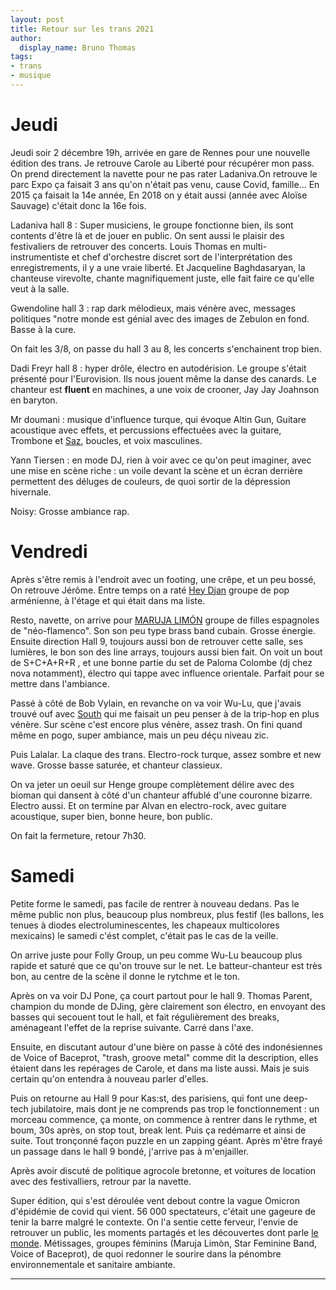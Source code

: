```yaml
---
layout: post
title: Retour sur les trans 2021
author:
  display_name: Bruno Thomas
tags:
- trans
- musique
---
```


# Jeudi

Jeudi soir 2 décembre 19h, arrivée en gare de Rennes pour une nouvelle édition des trans. Je retrouve Carole au Liberté pour récupérer mon pass. On prend directement la navette pour ne pas rater Ladaniva.On retrouve le parc Expo ça faisait 3 ans qu'on n'était pas venu, cause Covid, famille... En 2015 ça faisait la 14e année, En 2018 on y était aussi (année avec Aloïse Sauvage) c'était donc la 16e fois.

Ladaniva hall 8 : Super musiciens, le groupe fonctionne bien, ils sont contents d'être là et de jouer en public. On sent aussi le plaisir des festivaliers de retrouver des concerts. Louis Thomas en multi-instrumentiste et chef d'orchestre discret sort de l'interprétation des enregistrements, il y a une vraie liberté. Et Jacqueline Baghdasaryan, la chanteuse virevolte, chante magnifiquement juste, elle fait faire ce qu'elle veut à la salle.

Gwendoline hall 3 : rap dark mélodieux, mais vénère avec, messages politiques "notre monde est génial avec des images de Zebulon en fond. Basse à la cure.

On fait les 3/8, on passe du hall 3 au 8, les concerts s'enchainent trop bien.

Dadi Freyr hall 8 : hyper drôle, électro en autodérision. Le groupe s'était présenté pour l'Eurovision. Ils nous jouent même la danse des canards. Le chanteur est **fluent** en machines, a une voix de crooner, Jay Jay Joahnson en baryton.

Mr doumani : musique d'influence turque, qui évoque Altin Gun, Guitare acoustique avec effets, et percussions effectuées avec la guitare, Trombone et [Saz](https://fr.wikipedia.org/wiki/Saz), boucles, et voix masculines.

Yann Tiersen : en mode DJ, rien à voir avec ce qu'on peut imaginer, avec une mise en scène riche : un voile devant la scène et un écran derrière permettent des déluges de couleurs, de quoi sortir de la dépression hivernale.

Noisy: Grosse ambiance rap.

# Vendredi

Après s'être remis à l'endroit avec un footing, une crêpe, et un peu bossé, On retrouve Jérôme. Entre temps on a raté [Hey Djan](https://www.youtube.com/watch?v=XQ1Cl81UqMk) groupe de pop arménienne, à l'étage et qui était dans ma liste.

Resto, navette, on arrive pour [MARUJA LIMÓN](https://www.youtube.com/watch?v=JmLBOtGZCP4) groupe de filles espagnoles de "néo-flamenco". Son son peu type brass band cubain. Grosse énergie. Ensuite direction Hall 9, toujours aussi bon de retrouver cette salle, ses lumières, le bon son des line arrays, toujours aussi bien fait. On voit un bout de S+C+A+R+R , et une bonne partie du set de Paloma Colombe (dj chez nova notamment), électro qui tappe avec influence orientale. Parfait pour se mettre dans l'ambiance.

Passé à côté de Bob Vylain, en revanche on va voir Wu-Lu, que j'avais trouvé ouf avec [South](https://www.youtube.com/watch?v=ibE56gf0G4w) qui me faisait un peu penser à de la trip-hop en plus vénère. Sur scène c'est encore plus vénère, assez trash. On fini quand même en pogo, super ambiance, mais un peu déçu niveau zic.

Puis Lalalar. La claque des trans. Electro-rock turque, assez sombre et new wave. Grosse basse saturée, et chanteur classieux.

On va jeter un oeuil sur Henge groupe complètement délire avec des bioman qui dansent à côté d'un chanteur affublé d'une couronne bizarre. Electro aussi.
Et on termine par Alvan en electro-rock, avec guitare acoustique, super bien, bonne heure, bon public.

On fait la fermeture, retour 7h30.

# Samedi

Petite forme le samedi, pas facile de rentrer à nouveau dedans. Pas le même public non plus, beaucoup plus nombreux, plus festif (les ballons, les tenues à diodes electroluminescentes, les chapeaux multicolores mexicains) le samedi c'ést complet, c'était pas le cas de la veille.

On arrive juste pour Folly Group, un peu comme Wu-Lu beaucoup plus rapide et saturé que ce qu'on trouve sur le net. Le batteur-chanteur est très bon, au centre de la scène il donne le rytchme et le ton.

Après on va voir DJ Pone, ça court partout pour le hall 9. Thomas Parent, champion du monde de DJing, gère clairement son électro, en envoyant des basses qui secouent tout le hall, et fait régulièrement des breaks, aménageant l'effet de la reprise suivante. Carré dans l'axe.

Ensuite, en discutant autour d'une bière on passe à côté des indonésiennes de Voice of Baceprot, "trash, groove metal" comme dit la description, elles étaient dans les repérages de Carole, et dans ma liste aussi. Mais je suis certain qu'on entendra à nouveau parler d'elles.

Puis on retourne au Hall 9 pour Kas:st, des parisiens, qui font une deep-tech jubilatoire, mais dont je ne comprends pas trop le fonctionnement : un morceau commence, ça monte, on commence à rentrer dans le rythme, et boum, 30s après, on stop tout, break lent. Puis ça redémarre et ainsi de suite. Tout tronçonné façon puzzle en un zapping géant. Après m'être frayé un passage dans le hall 9 bondé, j'arrive pas à m'enjailler.

Après avoir discuté de politique agrocole bretonne, et voitures de location avec des festivalliers, retrour par la navette.

Super édition, qui s'est déroulée vent debout contre la vague Omicron d'épidémie de covid qui vient. 56 000 spectateurs, c'était une gageure de tenir la barre malgré le contexte. On l'a sentie cette ferveur, l'envie de retrouver un public, les moments partagés et les découvertes dont parle [le monde](https://www.lemonde.fr/culture/article/2021/12/05/euphorie-festive-et-bariolee-aux-transmusicales-de-rennes_6104836_3246.html). Métissages, groupes féminins (Maruja Limòn, Star Feminine Band, Voice of Baceprot), de quoi redonner le sourire dans la pénombre environnementale et sanitaire ambiante. 







---

